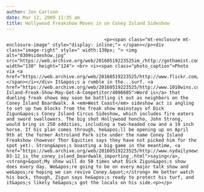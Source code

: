 ```yaml
---
author: Jen Carlson
date: Mar 12, 2009 11:35 am
title: Hollywood Freakshow Moves in on Coney Island Sideshow
---
```


	
										<p><span class="mt-enclosure mt-enclosure-image" style="display: inline;"> </span></p><div class="image-right" style=" width:130px; "> <img alt="0309sideshow.jpg" src="https://web.archive.org/web/20160519223525im_/http://gothamist.com/attachments/arts_jen/0309sideshow.jpg" width="130" height="124"> <br> <i><span class="photo_caption">Photo via <a href="https://web.archive.org/web/20160519223525/http://www.flickr.com/photos/wallyg/622189940/">WallyG</a></span></i></div> It&apos;s a rumble in the...surf. <a href="https://web.archive.org/web/20160519223525/http://www.1010wins.com/Coney-Island-Freak-Show-May-Get-A-Competitor/4006605">Word is</a> that dueling freak shows may soon be battling it out as neighbors on the Coney Island Boardwalk. A <em>West Coast</em> sideshow act is angling to set up two blocks from the freak show mainstays of Dick Zigun&apos;s Coney Island Circus Sideshow, which includes fire eaters and sword swallowers. The big shot Hollywood honcho, John Strong, would bring in 250 oddities, including a two-headed cow and a 19 inch horse. If his plan comes through, he&apos;ll be opening up on April 9th at the former Astroland Park site under the name Coney Island Freakshow (however Thor Equities says they have not picked him for the spot yet). Strong&apos;s boasting a big game in the meantime, <a href="https://web.archive.org/web/20160519223525/http://www.nydailynews.com/ny_local/brooklyn/2009/03/12/2009-03-12_is_the_coney_island_boardwalk_importing_.html">saying</a>, <strong>&quot;My show will do 50 times what Dick Zigun&apos;s show does every day. We&apos;re going to be on every major talk show and we&apos;re hoping we can revive Coney.&quot;</strong> He better watch his back, though, Zigun says he&apos;s ready to protect his turf, and it&apos;s likely he&apos;s got the locals on his side.<p></p>					
										
									
				